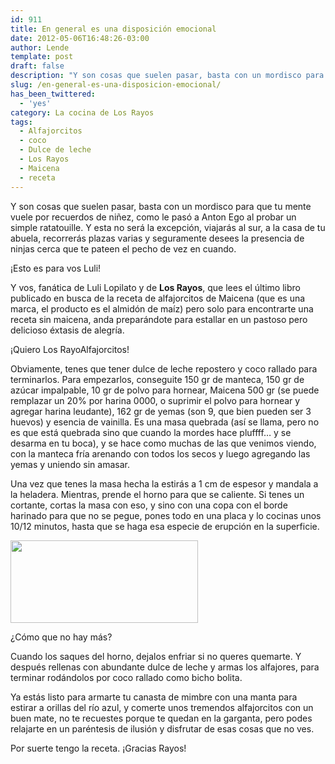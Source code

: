 ```yaml
---
id: 911
title: En general es una disposición emocional
date: 2012-05-06T16:48:26-03:00
author: Lende
template: post
draft: false
description: "Y son cosas que suelen pasar, basta con un mordisco para que tu mente vuele por recuerdos de niñez, como le pasó a Anton Ego al probar un simple ratatouille. Y esta no será la excepción, viajarás al sur, a la casa de tu abuela, recorrerás plazas varias y seguramente desees la presencia de ninjas cerca que te pateen el pecho de vez en cuando."
slug: /en-general-es-una-disposicion-emocional/
has_been_twittered:
  - 'yes'
category: La cocina de Los Rayos
tags:
  - Alfajorcitos
  - coco
  - Dulce de leche
  - Los Rayos
  - Maicena
  - receta
---
```


Y son cosas que suelen pasar, basta con un mordisco para que tu mente vuele por recuerdos de niñez, como le pasó a Anton Ego al probar un simple ratatouille. Y esta no será la excepción, viajarás al sur, a la casa de tu abuela, recorrerás plazas varias y seguramente desees la presencia de ninjas cerca que te pateen el pecho de vez en cuando.

¡Esto es para vos Luli!

Y vos, fanática de Luli Lopilato y de **Los Rayos**, que lees el último libro publicado en busca de la receta de alfajorcitos de Maicena (que es una marca, el producto es el almidón de maíz) pero solo para encontrarte una receta sin maicena, anda preparándote para estallar en un pastoso pero delicioso éxtasis de alegría.

  
  <p class="wp-caption-text">
    ¡Quiero Los RayoAlfajorcitos!
  </p>

Obviamente, tenes que tener dulce de leche repostero y coco rallado para terminarlos. Para empezarlos, conseguite 150 gr de manteca, 150 gr de azúcar impalpable, 10 gr de polvo para hornear, Maicena 500 gr (se puede remplazar un 20% por harina 0000, o suprimir el polvo para hornear y agregar harina leudante), 162 gr de yemas (son 9, que bien pueden ser 3 huevos) y esencia de vainilla. Es una masa quebrada (así se llama, pero no es que está quebrada sino que cuando la mordes hace pluffff… y se desarma en tu boca), y se hace como muchas de las que venimos viendo, con la manteca fría arenando con todos los secos y luego agregando las yemas y uniendo sin amasar.

Una vez que tenes la masa hecha la estirás a 1 cm de espesor y mandala a la heladera. Mientras, prende el horno para que se caliente. Si tenes un cortante, cortas la masa con eso, y sino con una copa con el borde harinado para que no se pegue, pones todo en una placa y lo cocinas unos 10/12 minutos, hasta que se haga esa especie de erupción en la superficie.

<div id="attachment_912" style="width: 310px" class="wp-caption alignright">
  <a href="http://los-rayos.com/wp-content/uploads/2012/05/Ego-anton.jpg"><img aria-describedby="caption-attachment-912" class="size-medium wp-image-912" title="Ego-anton" src="https://los-rayos.com/wp-content/uploads/2012/05/Ego-anton-300x132.jpg" alt="" width="300" height="132" srcset="https://los-rayos.com/wp-content/uploads/2012/05/Ego-anton-300x132.jpg 300w, https://los-rayos.com/wp-content/uploads/2012/05/Ego-anton-1024x452.jpg 1024w, https://los-rayos.com/wp-content/uploads/2012/05/Ego-anton-500x220.jpg 500w, https://los-rayos.com/wp-content/uploads/2012/05/Ego-anton.jpg 1293w" sizes="(max-width: 300px) 100vw, 300px" /></a>
  
  <p id="caption-attachment-912" class="wp-caption-text">
    ¿Cómo que no hay más?
  </p>
</div>

Cuando los saques del horno, dejalos enfriar si no queres quemarte. Y después rellenas con abundante dulce de leche y armas los alfajores, para terminar rodándolos por coco rallado como bicho bolita.

Ya estás listo para armarte tu canasta de mimbre con una manta para estirar a orillas del río azul, y comerte unos tremendos alfajorcitos con un buen mate, no te recuestes porque te quedan en la garganta, pero podes relajarte en un paréntesis de ilusión y disfrutar de esas cosas que no ves.

  
  <p class="wp-caption-text">
    Por suerte tengo la receta. ¡Gracias Rayos!
  </p>

